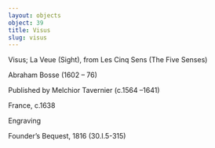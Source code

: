 ```yaml
---
layout: objects
object: 39
title: Visus
slug: visus
---
```

Visus; La Veue (Sight), from Les Cinq Sens (The Five Senses)

Abraham Bosse (1602 – 76)  

Published by Melchior Tavernier (c.1564 –1641)

France, c.1638  

Engraving  

Founder’s Bequest, 1816 (30.I.5-315)
